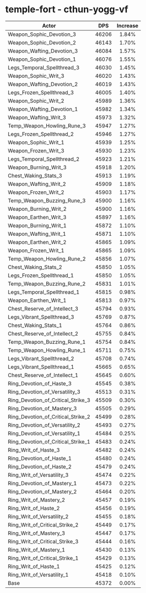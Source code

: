 # temple-fort - cthun-yogg-vf
| Actor | DPS | Increase |
|---|:---:|:---:|
|Weapon_Sophic_Devotion_3|46206|1.84%|
|Weapon_Sophic_Devotion_2|46143|1.70%|
|Weapon_Wafting_Devotion_3|46084|1.57%|
|Weapon_Sophic_Devotion_1|46076|1.55%|
|Legs_Temporal_Spellthread_3|46030|1.45%|
|Weapon_Sophic_Writ_3|46020|1.43%|
|Weapon_Wafting_Devotion_2|46019|1.43%|
|Legs_Frozen_Spellthread_3|46005|1.40%|
|Weapon_Sophic_Writ_2|45989|1.36%|
|Weapon_Wafting_Devotion_1|45982|1.34%|
|Weapon_Wafting_Writ_3|45973|1.32%|
|Temp_Weapon_Howling_Rune_3|45947|1.27%|
|Legs_Frozen_Spellthread_2|45946|1.27%|
|Weapon_Sophic_Writ_1|45939|1.25%|
|Weapon_Frozen_Writ_3|45930|1.23%|
|Legs_Temporal_Spellthread_2|45923|1.21%|
|Weapon_Burning_Writ_3|45918|1.20%|
|Chest_Waking_Stats_3|45913|1.19%|
|Weapon_Wafting_Writ_2|45909|1.18%|
|Weapon_Frozen_Writ_2|45903|1.17%|
|Temp_Weapon_Buzzing_Rune_3|45900|1.16%|
|Weapon_Burning_Writ_2|45900|1.16%|
|Weapon_Earthen_Writ_3|45897|1.16%|
|Weapon_Burning_Writ_1|45872|1.10%|
|Weapon_Wafting_Writ_1|45871|1.10%|
|Weapon_Earthen_Writ_2|45865|1.09%|
|Weapon_Frozen_Writ_1|45865|1.09%|
|Temp_Weapon_Howling_Rune_2|45856|1.07%|
|Chest_Waking_Stats_2|45850|1.05%|
|Legs_Frozen_Spellthread_1|45850|1.05%|
|Temp_Weapon_Buzzing_Rune_2|45831|1.01%|
|Legs_Temporal_Spellthread_1|45815|0.98%|
|Weapon_Earthen_Writ_1|45813|0.97%|
|Chest_Reserve_of_Intellect_3|45794|0.93%|
|Legs_Vibrant_Spellthread_3|45769|0.87%|
|Chest_Waking_Stats_1|45764|0.86%|
|Chest_Reserve_of_Intellect_2|45755|0.84%|
|Temp_Weapon_Buzzing_Rune_1|45754|0.84%|
|Temp_Weapon_Howling_Rune_1|45711|0.75%|
|Legs_Vibrant_Spellthread_2|45708|0.74%|
|Legs_Vibrant_Spellthread_1|45665|0.65%|
|Chest_Reserve_of_Intellect_1|45645|0.60%|
|Ring_Devotion_of_Haste_3|45545|0.38%|
|Ring_Devotion_of_Versatility_3|45513|0.31%|
|Ring_Devotion_of_Critical_Strike_3|45509|0.30%|
|Ring_Devotion_of_Mastery_3|45505|0.29%|
|Ring_Devotion_of_Critical_Strike_2|45499|0.28%|
|Ring_Devotion_of_Versatility_2|45493|0.27%|
|Ring_Devotion_of_Versatility_1|45484|0.25%|
|Ring_Devotion_of_Critical_Strike_1|45483|0.24%|
|Ring_Writ_of_Haste_3|45482|0.24%|
|Ring_Devotion_of_Haste_1|45480|0.24%|
|Ring_Devotion_of_Haste_2|45479|0.24%|
|Ring_Writ_of_Versatility_3|45474|0.22%|
|Ring_Devotion_of_Mastery_1|45473|0.22%|
|Ring_Devotion_of_Mastery_2|45464|0.20%|
|Ring_Writ_of_Mastery_2|45457|0.19%|
|Ring_Writ_of_Haste_2|45456|0.19%|
|Ring_Writ_of_Versatility_2|45455|0.18%|
|Ring_Writ_of_Critical_Strike_2|45449|0.17%|
|Ring_Writ_of_Mastery_3|45447|0.17%|
|Ring_Writ_of_Critical_Strike_3|45444|0.16%|
|Ring_Writ_of_Mastery_1|45430|0.13%|
|Ring_Writ_of_Critical_Strike_1|45429|0.13%|
|Ring_Writ_of_Haste_1|45425|0.12%|
|Ring_Writ_of_Versatility_1|45418|0.10%|
|Base|45372|0.00%|
